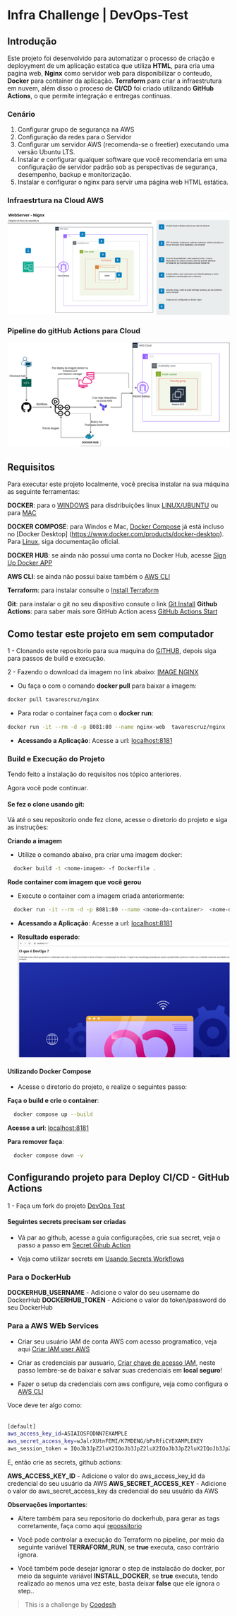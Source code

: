 # Infra Challenge | DevOps-Test

## Introdução

Este projeto foi desenvolvido para automatizar o processo de criação e deployyment de um aplicação estatica que utiliza **HTML**, para cria uma pagina web, **Nginx** como servidor web para disponibilizar o conteudo, **Docker** para container da aplicação. **Terraform** para criar a infraestrutura em nuvem, além disso o proceso de **CI/CD** foi criado utilizando **GitHub Actions**, o que permite integração e entregas continuas.

### Cenário
1. Configurar grupo de segurança na AWS
2. Configuração da redes para o Servidor
3. Configurar um servidor AWS (recomenda-se o freetier) executando uma versão Ubuntu LTS.
4. Instalar e configurar qualquer software que você recomendaria em uma configuração de servidor padrão sob as perspectivas de segurança, desempenho, backup e monitorização.
5. Instalar e configurar o nginx para servir uma página web HTML estática.

### Infraestrtura na Cloud AWS

![AWS](./app/assets/image/aws-diagram.png)

### Pipeline do gitHub Actions para Cloud

![Pipeline](./app/assets/image/pipeline.png)

## Requisitos 

Para executar este projeto localmente, você precisa instalar na sua máquina as seguinte ferramentas:

**DOCKER**:  para o [WINDOWS](https://docs.docker.com/desktop/setup/install/windows-install) para disdribuições linux [LINUX/UBUNTU](https://docs.docker.com/engine/install/ubuntu) ou para [MAC](https://docs.docker.com/desktop/setup/install/mac-install)

**DOCKER COMPOSE**: para Windos e Mac, [Docker Compose](https://docs.docker.com/desktop/setup/install/mac-install) já está incluso no [Docker Desktop] (https://www.docker.com/products/docker-desktop).
Para [Linux](https://www.docker.com/products/docker-desktop), siga documentação oficial.

**DOCKER HUB**: se ainda não possui uma conta no Docker Hub, acesse [Sign Up Docker APP](https://app.docker.com/signup/)

**AWS CLI**: se ainda não possui baixe também o [AWS CLI](https://docs.aws.amazon.com/pt_br/cli/v1/userguide/cli-chap-install.html)

**Terraform**: para instalar consulte o [Install Terraform](https://developer.hashicorp.com/terraform/tutorials/aws-get-started/install-cli)

**Git**: para instalar o git no seu dispositivo consute o link [Git Install](https://github.com/git-guides/install-git)
**Github Actions**: para saber mais sore GitHub Action acess [GitHub Actions Start](https://docs.github.com/en/actions/writing-workflows/quickstart)

## Como testar este projeto em sem computador

1 - Clonando este repositorio para sua maquina do [GITHUB](https://github.com/adilson-tavares/devops-test), depois siga para passos de build e execução.

2 - Fazendo o download da imagem no link abaixo:
[IMAGE NGINX](https://hub.docker.com/repository/docker/tavarescruz/nginx/tags)

- Ou faça o com o comando **docker pull** para baixar a imagem: 

```bash
docker pull tavarescruz/nginx
```
- Para rodar o container faça com o **docker run**:

```bash
docker run -it --rm -d -p 8081:80 --name nginx-web  tavarescruz/nginx

```

- **Acessando a Aplicação**:
   Acesse a url: [localhost:8181](http://localhost:8081)

### Build e Execução do Projeto
 
Tendo feito a instalação do requisitos nos tópico anteriores.

Agora você pode continuar.

#### Se fez o clone usando git: 

Vá até o seu repositorio onde fez clone, acesse o diretorio do projeto e siga as instruções:

**Criando a imagem**

- Utilize o comando abaixo, pra criar uma imagem docker:
```bash
  docker build -t <nome-imagem> -f Dockerfile . 

```
**Rode container com imagem que você gerou**

- Execute o container com a imagem criada anteriormente:

```bash
  docker run -it --rm -d -p 8081:80 --name <nome-do-container>  <nome-da-imagem>

```

- **Acessando a Aplicação**:
   Acesse a url: [localhost:8181](http://localhost:8181)

- **Resultado esperado**:
![DevOps](./app/assets/image/visulizacao-localhost.png)


#### Utilizando Docker Compose

- Acesse o diretorio do projeto, e realize o seguintes passo:

**Faça o build  e crie o container**:

```bash
  docker compose up --build 

```

**Acesse a url**: [localhost:8181](http://localhost:8181)

**Para remover faça**:
```bash
  docker compose down -v 

```

## Configurando projeto para Deploy CI/CD - GitHub Actions

1 - Faça um fork do projeto [DevOps Test](https://github.com/adilson-tavares/devops-test/fork)

#### Seguintes secrets precisam ser criadas

- Vá par ao github, acesse a guia configurações, crie sua secret, veja o passo a passo em [Secret Gihub Action](https://docs.github.com/pt/actions/security-for-github-actions/security-guides/using-secrets-in-github-actions)

- Veja como utilizar secrets em [Usando Secrets Workflows](https://docs.github.com/pt/actions/security-for-github-actions/security-guides/using-secrets-in-github-actions#using-secrets-in-a-workflow)

### Para o DockerHub

**DOCKERHUB_USERNAME** - Adicione o valor do seu username do DockerHub
**DOCKERHUB_TOKEN** - Adicione o valor do token/password do seu DockerHub

### Para a AWS WEb Services

- Criar seu usuário IAM de conta AWS com acesso programatico, veja aqui [Criar IAM user AWS](https://docs.aws.amazon.com/pt_br/keyspaces/latest/devguide/access.credentials.IAM.html)

- Criar as credenciais par ausuario, [Criar chave de acesso IAM](https://docs.aws.amazon.com/pt_br/keyspaces/latest/devguide/create.keypair.html), neste passo lembre-se de baixar e salvar suas credenciais em **local seguro**!

- Fazer o setup da credenciais com aws configure, veja como configura o [AWS CLI](https://docs.aws.amazon.com/pt_br/cli/v1/userguide/cli-configure-files.html) 

Voce deve ter algo como:
```bash

[default]
aws_access_key_id=ASIAIOSFODNN7EXAMPLE
aws_secret_access_key=wJalrXUtnFEMI/K7MDENG/bPxRfiCYEXAMPLEKEY
aws_session_token = IQoJb3JpZ2luX2IQoJb3JpZ2luX2IQoJb3JpZ2luX2IQoJb3JpZ2luX2IQoJb3JpZVERYLONGSTRINGEXAMPLE

```
E, então crie as secrets, github actions: 

**AWS_ACCESS_KEY_ID** - Adicione o valor do aws_access_key_id da credencial do seu usuário da AWS
**AWS_SECRET_ACCESS_KEY** - Adicione o valor do aws_secret_access_key da credencial do seu usuário da AWS

**Observaçôes importantes**:  

- Altere também para seu repositorio do dockerhub, para gerar as tags corretamente, faça como aqui [repossitorio](https://github.com/adilson-tavares/devops-test/blob/309ff40354e539be698c1beb656ca2d8ad3dc4fd/.github/workflows/main.yml#L26)

- Você pode controlar a execução do Terraform no pipeline, por meio da seguinte variável **TERRAFORM_RUN**, se **true** executa, caso contrário ignora.

- Você também pode desejar ignorar o step de instalacão do docker, por meio da seguinte variável **INSTALL_DOCKER**, se **true** executa, tendo realizado ao menos uma vez este, basta deixar **false** que ele ignora o step..


>  This is a challenge by [Coodesh](https://coodesh.com/)